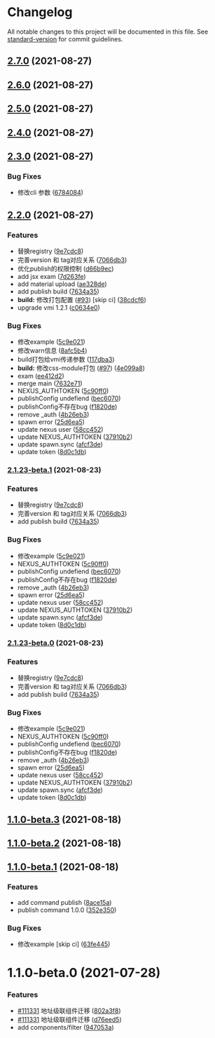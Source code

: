 # Changelog

All notable changes to this project will be documented in this file. See [standard-version](https://github.com/conventional-changelog/standard-version) for commit guidelines.

## [2.7.0](https://github.com/cool-fe/winex-cli/compare/v2.6.0...v2.7.0) (2021-08-27)

## [2.6.0](https://github.com/cool-fe/winex-cli/compare/v2.5.0...v2.6.0) (2021-08-27)

## [2.5.0](https://github.com/cool-fe/winex-cli/compare/v2.4.0...v2.5.0) (2021-08-27)

## [2.4.0](https://github.com/cool-fe/winex-cli/compare/v2.3.0...v2.4.0) (2021-08-27)

## [2.3.0](https://github.com/cool-fe/winex-cli/compare/v2.2.0...v2.3.0) (2021-08-27)


### Bug Fixes

* 修改cli 参数 ([6784084](https://github.com/cool-fe/winex-cli/commit/6784084502d90227c31e47c7fcfe531b3283f071))

## [2.2.0](https://github.com/cool-fe/winex-cli/compare/v1.1.0-beta.3...v2.2.0) (2021-08-27)


### Features

* 替换registry ([9e7cdc8](https://github.com/cool-fe/winex-cli/commit/9e7cdc8b7b7eb21374b2fcc102ace5e0e98cd05b))
* 完善version 和 tag对应关系 ([7066db3](https://github.com/cool-fe/winex-cli/commit/7066db390e4c4dfd59c01abce499cb6007a55108))
* 优化publish的权限控制 ([d66b9ec](https://github.com/cool-fe/winex-cli/commit/d66b9ec5d523b6aa075d00de9976b4e03f3adcc7))
* add jsx exam ([7d263fe](https://github.com/cool-fe/winex-cli/commit/7d263fe3b7ea28d3e1e33e2ddae2db8b9a812d3f))
* add material upload ([ae328de](https://github.com/cool-fe/winex-cli/commit/ae328de96e4c97228349ca2af21c36c0414af4d4))
* add publish build ([7634a35](https://github.com/cool-fe/winex-cli/commit/7634a35ef17a19b2a05bfabfd385e0f107681dd1))
* **build:** 修改打包配置 ([#93](https://github.com/cool-fe/winex-cli/issues/93)) [skip ci] ([38cdcf6](https://github.com/cool-fe/winex-cli/commit/38cdcf6731ee212738a745344122e12b94285de0))
* upgrade vmi 1.2.1 ([c0634e0](https://github.com/cool-fe/winex-cli/commit/c0634e00a66424da56c07dcdec1f709f57333d53))


### Bug Fixes

* 修改example ([5c9e021](https://github.com/cool-fe/winex-cli/commit/5c9e0212f64e920fdde7f263ad5d193920d8293a))
* 修改warn信息 ([8afc5b4](https://github.com/cool-fe/winex-cli/commit/8afc5b428e86c034faea8f51770dc60d99113135))
* build打包给vmi传递参数 ([117dba3](https://github.com/cool-fe/winex-cli/commit/117dba3420fcf6beb526712f98711682222e0245))
* **build:** 修改css-module打包 ([#97](https://github.com/cool-fe/winex-cli/issues/97)) ([4e099a8](https://github.com/cool-fe/winex-cli/commit/4e099a8bea584c1841d609472ffbde4cd0942edd))
* exam ([ee412d2](https://github.com/cool-fe/winex-cli/commit/ee412d2d08237441da2cda37775cf8e75803f114))
* merge main ([7632e71](https://github.com/cool-fe/winex-cli/commit/7632e71ca1b58eac49c4c134f34f4a3dcd37bf06))
* NEXUS_AUTHTOKEN ([5c90ff0](https://github.com/cool-fe/winex-cli/commit/5c90ff0e2c2b0c9471c941d469151a029750b68f))
* publishConfig undefiend ([bec6070](https://github.com/cool-fe/winex-cli/commit/bec6070367bc6752787f3cf84af5be64d54036ef))
* publishConfig不存在bug ([f1820de](https://github.com/cool-fe/winex-cli/commit/f1820ded488c95d0d9247a1cd2540f6f58cc65bf))
* remove _auth ([4b26eb3](https://github.com/cool-fe/winex-cli/commit/4b26eb3572ea56a4afa813bd3a49441f88ae2fbe))
* spawn error ([25d6ea5](https://github.com/cool-fe/winex-cli/commit/25d6ea505c7d0eb008bfab4903e86281fcd0aa5b))
* update nexus user ([58cc452](https://github.com/cool-fe/winex-cli/commit/58cc4525f95e7b7845ada420057cc5987c30a001))
* update NEXUS_AUTHTOKEN ([37910b2](https://github.com/cool-fe/winex-cli/commit/37910b2fd9de2cac553e9ed4479c655b32250ca7))
* update spawn.sync ([afcf3de](https://github.com/cool-fe/winex-cli/commit/afcf3deb0895e2dfd7eeaba657a3627ab138802b))
* update token ([8d0c1db](https://github.com/cool-fe/winex-cli/commit/8d0c1db7fe352971caef5ba1cd6511a684b65d95))

### [2.1.23-beta.1](https://github.com/cool-fe/winex-cli/compare/v1.1.0-beta.3...v2.1.23-beta.1) (2021-08-23)


### Features

* 替换registry ([9e7cdc8](https://github.com/cool-fe/winex-cli/commit/9e7cdc8b7b7eb21374b2fcc102ace5e0e98cd05b))
* 完善version 和 tag对应关系 ([7066db3](https://github.com/cool-fe/winex-cli/commit/7066db390e4c4dfd59c01abce499cb6007a55108))
* add publish build ([7634a35](https://github.com/cool-fe/winex-cli/commit/7634a35ef17a19b2a05bfabfd385e0f107681dd1))


### Bug Fixes

* 修改example ([5c9e021](https://github.com/cool-fe/winex-cli/commit/5c9e0212f64e920fdde7f263ad5d193920d8293a))
* NEXUS_AUTHTOKEN ([5c90ff0](https://github.com/cool-fe/winex-cli/commit/5c90ff0e2c2b0c9471c941d469151a029750b68f))
* publishConfig undefiend ([bec6070](https://github.com/cool-fe/winex-cli/commit/bec6070367bc6752787f3cf84af5be64d54036ef))
* publishConfig不存在bug ([f1820de](https://github.com/cool-fe/winex-cli/commit/f1820ded488c95d0d9247a1cd2540f6f58cc65bf))
* remove _auth ([4b26eb3](https://github.com/cool-fe/winex-cli/commit/4b26eb3572ea56a4afa813bd3a49441f88ae2fbe))
* spawn error ([25d6ea5](https://github.com/cool-fe/winex-cli/commit/25d6ea505c7d0eb008bfab4903e86281fcd0aa5b))
* update nexus user ([58cc452](https://github.com/cool-fe/winex-cli/commit/58cc4525f95e7b7845ada420057cc5987c30a001))
* update NEXUS_AUTHTOKEN ([37910b2](https://github.com/cool-fe/winex-cli/commit/37910b2fd9de2cac553e9ed4479c655b32250ca7))
* update spawn.sync ([afcf3de](https://github.com/cool-fe/winex-cli/commit/afcf3deb0895e2dfd7eeaba657a3627ab138802b))
* update token ([8d0c1db](https://github.com/cool-fe/winex-cli/commit/8d0c1db7fe352971caef5ba1cd6511a684b65d95))

### [2.1.23-beta.0](https://github.com/cool-fe/winex-cli/compare/v1.1.0-beta.3...v2.1.23-beta.0) (2021-08-23)


### Features

* 替换registry ([9e7cdc8](https://github.com/cool-fe/winex-cli/commit/9e7cdc8b7b7eb21374b2fcc102ace5e0e98cd05b))
* 完善version 和 tag对应关系 ([7066db3](https://github.com/cool-fe/winex-cli/commit/7066db390e4c4dfd59c01abce499cb6007a55108))
* add publish build ([7634a35](https://github.com/cool-fe/winex-cli/commit/7634a35ef17a19b2a05bfabfd385e0f107681dd1))


### Bug Fixes

* 修改example ([5c9e021](https://github.com/cool-fe/winex-cli/commit/5c9e0212f64e920fdde7f263ad5d193920d8293a))
* NEXUS_AUTHTOKEN ([5c90ff0](https://github.com/cool-fe/winex-cli/commit/5c90ff0e2c2b0c9471c941d469151a029750b68f))
* publishConfig undefiend ([bec6070](https://github.com/cool-fe/winex-cli/commit/bec6070367bc6752787f3cf84af5be64d54036ef))
* publishConfig不存在bug ([f1820de](https://github.com/cool-fe/winex-cli/commit/f1820ded488c95d0d9247a1cd2540f6f58cc65bf))
* remove _auth ([4b26eb3](https://github.com/cool-fe/winex-cli/commit/4b26eb3572ea56a4afa813bd3a49441f88ae2fbe))
* spawn error ([25d6ea5](https://github.com/cool-fe/winex-cli/commit/25d6ea505c7d0eb008bfab4903e86281fcd0aa5b))
* update nexus user ([58cc452](https://github.com/cool-fe/winex-cli/commit/58cc4525f95e7b7845ada420057cc5987c30a001))
* update NEXUS_AUTHTOKEN ([37910b2](https://github.com/cool-fe/winex-cli/commit/37910b2fd9de2cac553e9ed4479c655b32250ca7))
* update spawn.sync ([afcf3de](https://github.com/cool-fe/winex-cli/commit/afcf3deb0895e2dfd7eeaba657a3627ab138802b))
* update token ([8d0c1db](https://github.com/cool-fe/winex-cli/commit/8d0c1db7fe352971caef5ba1cd6511a684b65d95))

## [1.1.0-beta.3](https://github.com/cool-fe/winex-cli/compare/v1.1.0-beta.2...v1.1.0-beta.3) (2021-08-18)

## [1.1.0-beta.2](https://github.com/cool-fe/winex-cli/compare/v1.1.0-beta.1...v1.1.0-beta.2) (2021-08-18)

## [1.1.0-beta.1](https://github.com/cool-fe/winex-cli/compare/v1.1.13...v1.1.0-beta.1) (2021-08-18)


### Features

* add command publish ([8ace15a](https://github.com/cool-fe/winex-cli/commit/8ace15ad28755fddd48b1e0b87db4fa96216cdce))
* publish command 1.0.0 ([352e350](https://github.com/cool-fe/winex-cli/commit/352e350f218ca73f788f57e34501cbb4dc545804))


### Bug Fixes

* 修改example [skip ci] ([63fe445](https://github.com/cool-fe/winex-cli/commit/63fe445bf21f7d89eb3ed9737c0a927d99e3ba6e))

# 1.1.0-beta.0 (2021-07-28)


### Features

* [#111331](http://tfs2018-web.winning.com.cn:8080/tfs/WINNING-6.0/W.in-MVP/_git/winning-webmaterials-encounter/issues/111331) 地址级联组件迁移 ([802a3f8](http://tfs2018-web.winning.com.cn:8080/tfs/WINNING-6.0/W.in-MVP/_git/winning-webmaterials-encounter/commits/802a3f873f63847098bd183af4d6a805fa9543e2))
* [#111331](http://tfs2018-web.winning.com.cn:8080/tfs/WINNING-6.0/W.in-MVP/_git/winning-webmaterials-encounter/issues/111331) 地址级联组件迁移 ([d76eed5](http://tfs2018-web.winning.com.cn:8080/tfs/WINNING-6.0/W.in-MVP/_git/winning-webmaterials-encounter/commits/d76eed5e29e01ad22dcff1fa0b960df88ae4d1ec))
* add components/filter ([947053a](http://tfs2018-web.winning.com.cn:8080/tfs/WINNING-6.0/W.in-MVP/_git/winning-webmaterials-encounter/commits/947053a3f9a4c34dab20734b331eebb5bbee2cf2))
